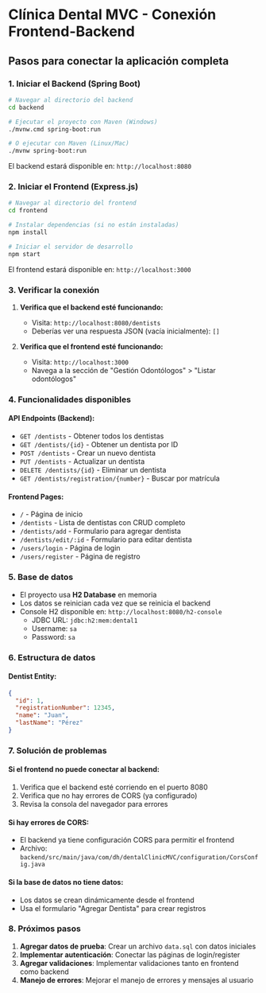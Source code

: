 # Clínica Dental MVC - Conexión Frontend-Backend

## Pasos para conectar la aplicación completa

### 1. Iniciar el Backend (Spring Boot)

```bash
# Navegar al directorio del backend
cd backend

# Ejecutar el proyecto con Maven (Windows)
./mvnw.cmd spring-boot:run

# O ejecutar con Maven (Linux/Mac)
./mvnw spring-boot:run
```

El backend estará disponible en: `http://localhost:8080`

### 2. Iniciar el Frontend (Express.js)

```bash
# Navegar al directorio del frontend
cd frontend

# Instalar dependencias (si no están instaladas)
npm install

# Iniciar el servidor de desarrollo
npm start
```

El frontend estará disponible en: `http://localhost:3000`

### 3. Verificar la conexión

1. **Verifica que el backend esté funcionando:**
   - Visita: `http://localhost:8080/dentists`
   - Deberías ver una respuesta JSON (vacía inicialmente): `[]`

2. **Verifica que el frontend esté funcionando:**
   - Visita: `http://localhost:3000`
   - Navega a la sección de "Gestión Odontólogos" > "Listar odontólogos"

### 4. Funcionalidades disponibles

#### API Endpoints (Backend):
- `GET /dentists` - Obtener todos los dentistas
- `GET /dentists/{id}` - Obtener un dentista por ID
- `POST /dentists` - Crear un nuevo dentista
- `PUT /dentists` - Actualizar un dentista
- `DELETE /dentists/{id}` - Eliminar un dentista
- `GET /dentists/registration/{number}` - Buscar por matrícula

#### Frontend Pages:
- `/` - Página de inicio
- `/dentists` - Lista de dentistas con CRUD completo
- `/dentists/add` - Formulario para agregar dentista
- `/dentists/edit/:id` - Formulario para editar dentista
- `/users/login` - Página de login
- `/users/register` - Página de registro

### 5. Base de datos

- El proyecto usa **H2 Database** en memoria
- Los datos se reinician cada vez que se reinicia el backend
- Console H2 disponible en: `http://localhost:8080/h2-console`
  - JDBC URL: `jdbc:h2:mem:dental1`
  - Username: `sa`
  - Password: `sa`

### 6. Estructura de datos

#### Dentist Entity:
```json
{
  "id": 1,
  "registrationNumber": 12345,
  "name": "Juan",
  "lastName": "Pérez"
}
```

### 7. Solución de problemas

#### Si el frontend no puede conectar al backend:
1. Verifica que el backend esté corriendo en el puerto 8080
2. Verifica que no hay errores de CORS (ya configurado)
3. Revisa la consola del navegador para errores

#### Si hay errores de CORS:
- El backend ya tiene configuración CORS para permitir el frontend
- Archivo: `backend/src/main/java/com/dh/dentalClinicMVC/configuration/CorsConfig.java`

#### Si la base de datos no tiene datos:
- Los datos se crean dinámicamente desde el frontend
- Usa el formulario "Agregar Dentista" para crear registros

### 8. Próximos pasos

1. **Agregar datos de prueba**: Crear un archivo `data.sql` con datos iniciales
2. **Implementar autenticación**: Conectar las páginas de login/register
3. **Agregar validaciones**: Implementar validaciones tanto en frontend como backend
4. **Manejo de errores**: Mejorar el manejo de errores y mensajes al usuario
